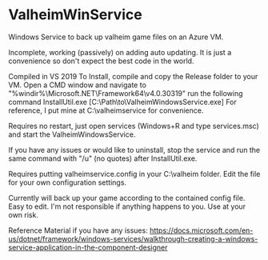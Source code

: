 # ValheimWinService
Windows Service to back up valheim game files on an Azure VM.

Incomplete, working (passively) on adding auto updating. It is just a convenience so don't expect the best code in the world.

Compiled in VS 2019
To Install, compile and copy the Release folder to your VM.
Open a CMD window and navigate to
"%windir%\Microsoft.NET\Framework64\v4.0.30319\"
run the following command
InstallUtil.exe [C:\Path\to\ValheimWindowsService.exe]
For reference, I put mine at C:\valheimservice for convenience.

Requires no restart, just open services (Windows+R and type services.msc) and start the ValheimWindowsService.

If you have any issues or would like to uninstall, stop the service and run the same command with "/u" (no quotes) after InstallUtil.exe.

Requires putting valheimservice.config in your C:\valheim folder. Edit the file for your own configuration settings.

Currently will back up your game according to the contained config file. Easy to edit. I'm not responsible if anything happens to you. Use at your own risk.

Reference Material if you have any issues:
https://docs.microsoft.com/en-us/dotnet/framework/windows-services/walkthrough-creating-a-windows-service-application-in-the-component-designer